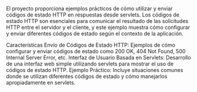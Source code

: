 El proyecto  proporciona ejemplos prácticos de cómo utilizar y enviar códigos de estado HTTP en respuestas desde servlets. Los códigos de estado HTTP son esenciales para comunicar el resultado de las solicitudes HTTP entre el servidor y el cliente, y este ejemplo muestra cómo configurar y enviar diferentes códigos de estado según el contexto de la aplicación.

Características
Envío de Códigos de Estado HTTP: Ejemplos de cómo configurar y enviar códigos de estado como 200 OK, 404 Not Found, 500 Internal Server Error, etc.
Interfaz de Usuario Basada en Servlets: Desarrollo de una interfaz web simple utilizando servlets para mostrar el uso de códigos de estado HTTP.
Ejemplo Práctico: Incluye situaciones comunes donde se utilizan diferentes códigos de estado y cómo manejarlos apropiadamente en servlets.
